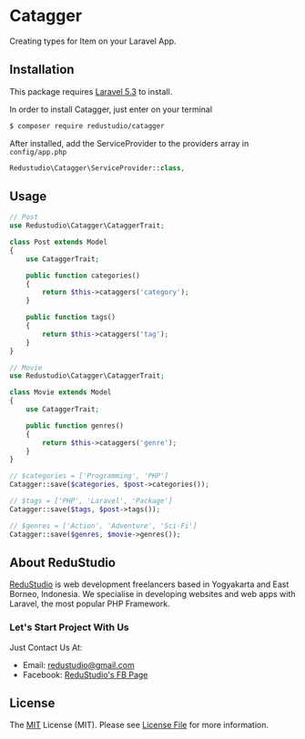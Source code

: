 # Catagger

Creating types for Item on your Laravel App.

## Installation

This package requires [Laravel 5.3][laravel-install-link] to install.

In order to install Catagger, just enter on your terminal

```bash
$ composer require redustudio/catagger
```

After installed,  add the ServiceProvider to the providers array in `config/app.php`

```php
Redustudio\Catagger\ServiceProvider::class,
```

## Usage

```php
// Post
use Redustudio\Catagger\CataggerTrait;

class Post extends Model
{
    use CataggerTrait;

    public function categories()
    {
        return $this->cataggers('category');
    }

    public function tags()
    {
        return $this->cataggers('tag');
    }
}

// Movie
use Redustudio\Catagger\CataggerTrait;

class Movie extends Model
{
    use CataggerTrait;

    public function genres()
    {
        return $this->cataggers('genre');
    }
}
```

```php
// $categories = ['Programming', 'PHP']
Catagger::save($categories, $post->categories());

// $tags = ['PHP', 'Laravel', 'Package']
Catagger::save($tags, $post->tags());

// $genres = ['Action', 'Adventure', 'Sci-Fi']
Catagger::save($genres, $movie->genres());
```

## About ReduStudio

[ReduStudio][homepage] is web development freelancers based in Yogyakarta and East Borneo, Indonesia. We specialise in developing websites and web apps with Laravel, the most popular PHP Framework.

### Let's Start Project With Us

Just Contact Us At:
- Email: [redustudio@gmail.com][mailto]
- Facebook: [ReduStudio's FB Page][fbpage]

## License
The [MIT][mitlink] License (MIT). Please see [License File](LICENSE.md) for more information.


[laravel-install-link]: https://laravel.com/docs/5.3#installation
[screenshot]: admin.png
[homepage]: http://redustudio.com/
[mailto]: mailto:redustudio@gmail.com
[fbpage]: https://www.facebook.com/Redustudio/
[mitlink]: http://opensource.org/licenses/MIT
